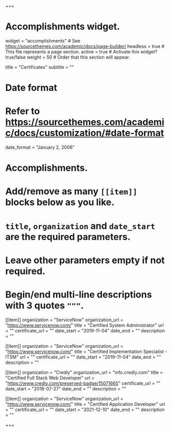 +++
# Accomplishments widget.
widget = "accomplishments"  # See https://sourcethemes.com/academic/docs/page-builder/
headless = true  # This file represents a page section.
active = true  # Activate this widget? true/false
weight = 50  # Order that this section will appear.

title = "Certificates"
subtitle = ""

# Date format
#   Refer to https://sourcethemes.com/academic/docs/customization/#date-format
date_format = "January 2, 2006"

# Accomplishments.
#   Add/remove as many `[[item]]` blocks below as you like.
#   `title`, `organization` and `date_start` are the required parameters.
#   Leave other parameters empty if not required.
#   Begin/end multi-line descriptions with 3 quotes `"""`.


  
[[item]]
  organization = "ServiceNow"
  organization_url = "https://www.servicenow.com/"
  title = "Certified System Administrator"
  url = ""
  certificate_url = ""
  date_start = "2019-11-04"
  date_end = ""
  description = ""



[[item]]
  organization = "ServiceNow"
  organization_url = "https://www.servicenow.com/"
  title = "Certified Implementation Specialist - ITSM"
  url = ""
  certificate_url = ""
  date_start = "2019-11-04"
  date_end = ""
  description = ""


[[item]]
  organization = "Credly"
  organization_url = "info.credly.com"
  title = "Certified Full Stack Web Developer"
  url = "https://www.credly.com/preserved-badge/15071665"
  certificate_url = ""
  date_start = "2018-07-27"
  date_end = ""
  description = ""


[[item]]
  organization = "ServiceNow"
  organization_url = "https://www.servicenow.com/"
  title = "Certified Application Developer"
  url = ""
  certificate_url = ""
  date_start = "2021-12-10"
  date_end = ""
  description = ""




+++